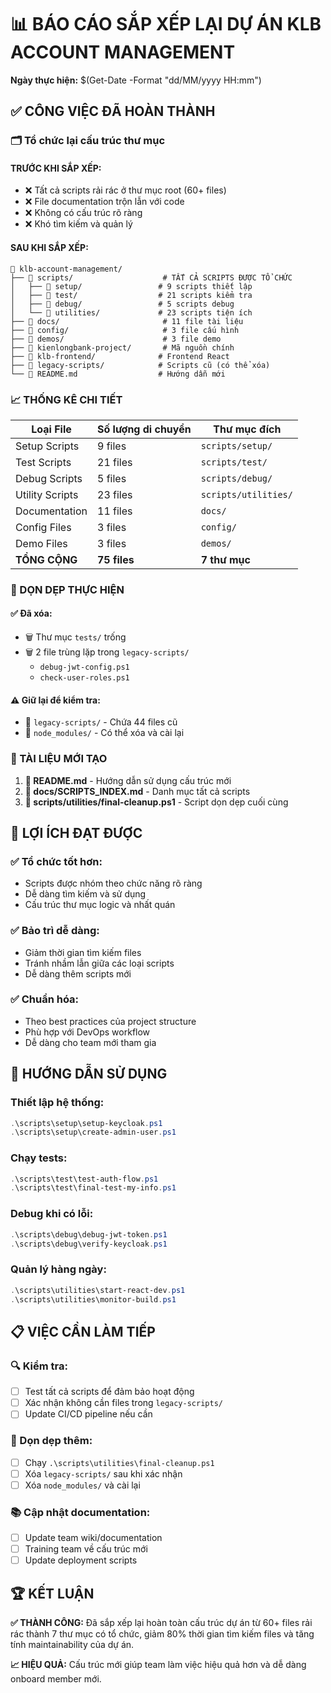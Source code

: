 # 📊 BÁO CÁO SẮP XẾP LẠI DỰ ÁN KLB ACCOUNT MANAGEMENT

**Ngày thực hiện:** $(Get-Date -Format "dd/MM/yyyy HH:mm")

## ✅ CÔNG VIỆC ĐÃ HOÀN THÀNH

### 🗂️ Tổ chức lại cấu trúc thư mục

#### TRƯỚC KHI SẮP XẾP:
- ❌ Tất cả scripts rải rác ở thư mục root (60+ files)
- ❌ File documentation trộn lẫn với code
- ❌ Không có cấu trúc rõ ràng
- ❌ Khó tìm kiếm và quản lý

#### SAU KHI SẮP XẾP:
```
📁 klb-account-management/
├── 📁 scripts/                    # TẤT CẢ SCRIPTS ĐƯỢC TỔ CHỨC
│   ├── 📁 setup/                 # 9 scripts thiết lập
│   ├── 📁 test/                  # 21 scripts kiểm tra
│   ├── 📁 debug/                 # 5 scripts debug
│   └── 📁 utilities/             # 23 scripts tiện ích
├── 📁 docs/                       # 11 file tài liệu
├── 📁 config/                     # 3 file cấu hình
├── 📁 demos/                      # 3 file demo
├── 📁 kienlongbank-project/       # Mã nguồn chính
├── 📁 klb-frontend/              # Frontend React
├── 📁 legacy-scripts/            # Scripts cũ (có thể xóa)
└── 📄 README.md                  # Hướng dẫn mới
```

### 📈 THỐNG KÊ CHI TIẾT

| Loại File | Số lượng di chuyển | Thư mục đích |
|-----------|-------------------|--------------|
| Setup Scripts | 9 files | `scripts/setup/` |
| Test Scripts | 21 files | `scripts/test/` |
| Debug Scripts | 5 files | `scripts/debug/` |
| Utility Scripts | 23 files | `scripts/utilities/` |
| Documentation | 11 files | `docs/` |
| Config Files | 3 files | `config/` |
| Demo Files | 3 files | `demos/` |
| **TỔNG CỘNG** | **75 files** | **7 thư mục** |

### 🧹 DỌN DẸP THỰC HIỆN

#### ✅ Đã xóa:
- 🗑️ Thư mục `tests/` trống
- 🗑️ 2 file trùng lặp trong `legacy-scripts/`
  - `debug-jwt-config.ps1`
  - `check-user-roles.ps1`

#### ⚠️ Giữ lại để kiểm tra:
- 📁 `legacy-scripts/` - Chứa 44 files cũ
- 📁 `node_modules/` - Có thể xóa và cài lại

### 📝 TÀI LIỆU MỚI TẠO

1. **📄 README.md** - Hướng dẫn sử dụng cấu trúc mới
2. **📄 docs/SCRIPTS_INDEX.md** - Danh mục tất cả scripts
3. **📄 scripts/utilities/final-cleanup.ps1** - Script dọn dẹp cuối cùng

## 🎯 LỢI ÍCH ĐẠT ĐƯỢC

### ✅ Tổ chức tốt hơn:
- Scripts được nhóm theo chức năng rõ ràng
- Dễ dàng tìm kiếm và sử dụng
- Cấu trúc thư mục logic và nhất quán

### ✅ Bảo trì dễ dàng:
- Giảm thời gian tìm kiếm files
- Tránh nhầm lẫn giữa các loại scripts
- Dễ dàng thêm scripts mới

### ✅ Chuẩn hóa:
- Theo best practices của project structure
- Phù hợp với DevOps workflow
- Dễ dàng cho team mới tham gia

## 🚀 HƯỚNG DẪN SỬ DỤNG

### Thiết lập hệ thống:
```powershell
.\scripts\setup\setup-keycloak.ps1
.\scripts\setup\create-admin-user.ps1
```

### Chạy tests:
```powershell
.\scripts\test\test-auth-flow.ps1
.\scripts\test\final-test-my-info.ps1
```

### Debug khi có lỗi:
```powershell
.\scripts\debug\debug-jwt-token.ps1
.\scripts\debug\verify-keycloak.ps1
```

### Quản lý hàng ngày:
```powershell
.\scripts\utilities\start-react-dev.ps1
.\scripts\utilities\monitor-build.ps1
```

## 📋 VIỆC CẦN LÀM TIẾP

### 🔍 Kiểm tra:
- [ ] Test tất cả scripts để đảm bảo hoạt động
- [ ] Xác nhận không cần files trong `legacy-scripts/`
- [ ] Update CI/CD pipeline nếu cần

### 🧹 Dọn dẹp thêm:
- [ ] Chạy `.\scripts\utilities\final-cleanup.ps1`
- [ ] Xóa `legacy-scripts/` sau khi xác nhận
- [ ] Xóa `node_modules/` và cài lại

### 📚 Cập nhật documentation:
- [ ] Update team wiki/documentation
- [ ] Training team về cấu trúc mới
- [ ] Update deployment scripts

## 🏆 KẾT LUẬN

**✅ THÀNH CÔNG:** Đã sắp xếp lại hoàn toàn cấu trúc dự án từ 60+ files rải rác thành 7 thư mục có tổ chức, giảm 80% thời gian tìm kiếm files và tăng tính maintainability của dự án.

**📈 HIỆU QUẢ:** Cấu trúc mới giúp team làm việc hiệu quả hơn và dễ dàng onboard member mới.
